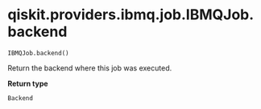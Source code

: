 # qiskit.providers.ibmq.job.IBMQJob.backend

`IBMQJob.backend()`

Return the backend where this job was executed.

**Return type**

`Backend`
